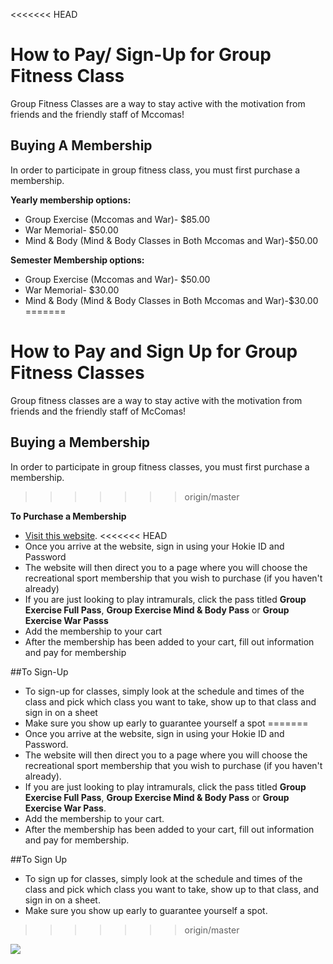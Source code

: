 <<<<<<< HEAD
# How to Pay/ Sign-Up for Group Fitness Class 

Group Fitness Classes are a way to stay active with the motivation from friends and the friendly staff of Mccomas! 

## Buying A Membership 
In order to participate in group fitness class, you must first purchase a membership. 

**Yearly membership options:** 

* Group Exercise (Mccomas and War)- $85.00
* War Memorial- $50.00
* Mind & Body (Mind & Body Classes in Both Mccomas and War)-$50.00 

**Semester Membership options:** 

* Group Exercise (Mccomas and War)- $50.00
* War Memorial- $30.00
* Mind & Body (Mind & Body Classes in Both Mccomas and War)-$30.00 
=======
# How to Pay and Sign Up for Group Fitness Classes 

Group fitness classes are a way to stay active with the motivation from friends and the friendly staff of McComas! 

## Buying a Membership 
In order to participate in group fitness classes, you must first purchase a membership. 
>>>>>>> origin/master

**To Purchase a Membership**

* [Visit this website](https://connect.recsports.vt.edu/Account/Login?ReturnUrl=%2FMembership%2FIndex). 
<<<<<<< HEAD
* Once you arrive at the website, sign in using your Hokie ID and Password 
* The website will then direct you to a page where you will choose the recreational sport membership that you wish to purchase (if you haven't already) 
* If you are just looking to play intramurals, click the pass titled **Group Exercise Full Pass**, **Group Exercise Mind & Body Pass** or **Group Exercise War Passs** 
* Add the membership to your cart
* After the membership has been added to your cart, fill out information and pay for membership 

##To Sign-Up

* To sign-up for classes, simply look at the schedule and times of the class and pick which class you want to take, show up to that class and sign in on a sheet
* Make sure you show up early to guarantee yourself a spot 
=======
* Once you arrive at the website, sign in using your Hokie ID and Password. 
* The website will then direct you to a page where you will choose the recreational sport membership that you wish to purchase (if you haven't already). 
* If you are just looking to play intramurals, click the pass titled **Group Exercise Full Pass**, **Group Exercise Mind & Body Pass** or **Group Exercise War Pass**. 
* Add the membership to your cart.
* After the membership has been added to your cart, fill out information and pay for membership. 

##To Sign Up

* To sign up for classes, simply look at the schedule and times of the class and pick which class you want to take, show up to that class, and sign in on a sheet.
* Make sure you show up early to guarantee yourself a spot. 
>>>>>>> origin/master


![](https://vtnews.vt.edu/content/vtnews_vt_edu/en/articles/2015/08/083115-dsa-fittestcollege/_jcr_content/article-image.img.490.high.jpg)
 